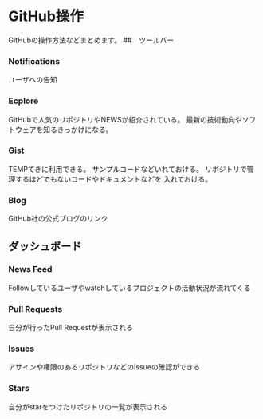# GitHub操作
GitHubの操作方法などまとめます。
##　ツールバー
### Notifications
ユーザへの告知
### Ecplore
GitHubで人気のリポジトリやNEWSが紹介されている。
最新の技術動向やソフトウェアを知るきっかけになる。
### Gist
TEMPてきに利用できる。
サンプルコードなどいれておける。
リポジトリで管理するほどでもないコードやドキュメントなどを
入れておける。
### Blog
GitHub社の公式ブログのリンク

## ダッシュボード
### News Feed
Followしているユーザやwatchしているプロジェクトの活動状況が流れてくる
### Pull Requests
自分が行ったPull Requestが表示される
### Issues
アサインや権限のあるリポジトリなどのIssueの確認ができる
### Stars
自分がstarをつけたリポジトリの一覧が表示される


